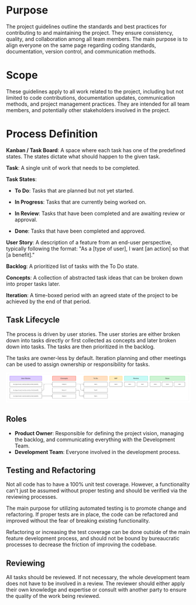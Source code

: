 # Purpose

The project guidelines outline the standards and best practices for contributing to and maintaining the project. They ensure consistency, quality, and collaboration among all team members. The main purpose is to align everyone on the same page regarding coding standards, documentation, version control, and communication methods.

# Scope

These guidelines apply to all work related to the project, including but not limited to code contributions, documentation updates, communication methods, and project management practices. They are intended for all team members, and potentially other stakeholders involved in the project.

# Process Definition

**Kanban / Task Board**: A space where each task has one of the predefined states. The states dictate what should happen to the given task.

**Task**: A single unit of work that needs to be completed.

**Task States**:

- **To Do**: Tasks that are planned but not yet started.

- **In Progress**: Tasks that are currently being worked on.

- **In Review**: Tasks that have been completed and are awaiting review or approval. 

- **Done**: Tasks that have been completed and approved. 

**User Story**: A description of a feature from an end-user perspective, typically following the format: "As a [type of user], I want [an action] so that [a benefit]."

**Backlog**: A prioritized list of tasks with the To Do state.

**Concepts**: A collection of abstracted task ideas that can be broken down into proper tasks later.

**Iteration**: A time-boxed period with an agreed state of the project to be achieved by the end of that period.

## Task Lifecycle

The process is driven by user stories. The user stories are either broken down into tasks directly or first collected as concepts and later broken down into tasks. The tasks are then prioritized in the backlog.

The tasks are owner-less by default. Iteration planning and other meetings can be used to assign ownership or responsibility for tasks.

![Task Lifecycle](./Figures/TaskLifecycle.png)

## Roles

- **Product Owner**: Responsible for defining the project vision, managing the backlog, and communicating everything with the Development Team.
- **Development Team**: Everyone involved in the development process.

## Testing and Refactoring

Not all code has to have a 100% unit test coverage. However, a functionality can't just be assumed without proper testing and should be verified via the reviewing processes. 

The main purpose for utilizing automated testing is to promote change and refactoring. If proper tests are in place, the code can be refactored and improved without the fear of breaking existing functionality.

Refactoring or increasing the test coverage can be done outside of the main feature development process, and should not be bound by bureaucratic processes to decrease the friction of improving the codebase.

## Reviewing

All tasks should be reviewed. If not necessary, the whole development team does not have to be involved in a review. The reviewer should either apply their own knowledge and expertise or consult with another party to ensure the quality of the work being reviewed.

